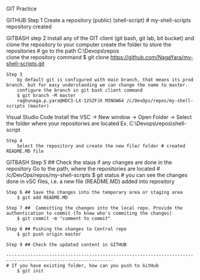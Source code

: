 GIT Practice

GITHUB
    Step 1
        Create a repository (public) (shell-script) # my-shell-scripts repository created

GITBASH
    step 2
        Install any of the GIT client (git bash, git lab, bit bucket) and clone the repository to your computer
        create the folder to store the repositories # go to the path C:\Devops\repos\
        clone the repository command 
        $ git clone <https://github.com/NagaYara/my-shell-scripts.git> 

    Step 3
        by default git is configured with main branch, that means its prod branch. but for easy understanding we can change the name to master. 
        configure the branch in git bash client command
        $ git branch -M master
        raghunaga.p.yara@HDC3-LX-125ZFJX MINGW64 /c/DevOps/repos/my-shell-scripts (master)

Visual Studio Code
        Install the VSC -> New window -> Open Folder -> Select the folder where your repositories are located
        Ex. C:\Devops\repos\shell-script
    
    Step 4
        Select the repository and create the new file/ folder # created README.MD file

GITBASH
    Step 5 ## Check the staus if any changes are done in the repository
        Go to the path, where the repositories are located # /c/DevOps/repos/my-shell-scripts
        $ git status # you can see the changes done in vSC files, i.e. a new file (README.MD) added into repository
              
    Step 6 ## Save the changes into the temporary area or staging area
        $ git add README.MD

    Step 7 ##  Committing the changes into the local repo. Provide the authentication to commit (To know who's commiting the changes)
        $ git commit -m "comment to commit"

    Step 8 ## Pushing the changes to Central repo
        $ git push origin master

    Step 9 ## Check the updated content in GITHUB

    --------------------------------------------------------------------------------------------------------------
    # If you have existing folder, how can you push to GitHub
        $ git init

